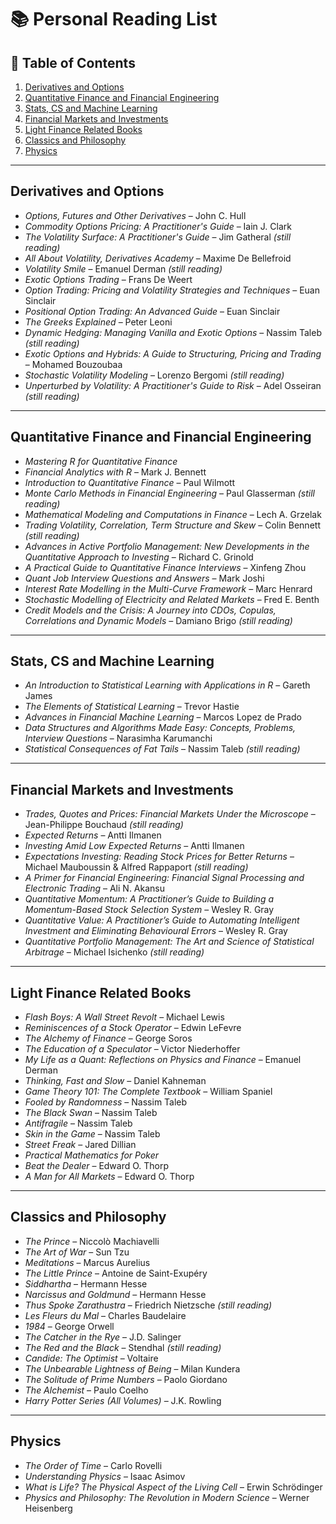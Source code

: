 
# 📚 Personal Reading List

## 📌 Table of Contents

1. [Derivatives and Options](#derivatives-and-options)
2. [Quantitative Finance and Financial Engineering](#quantitative-finance-and-financial-engineering)
3. [Stats, CS and Machine Learning](#stats-cs-and-machine-learning)
4. [Financial Markets and Investments](#financial-markets-and-investments)
5. [Light Finance Related Books](#light-finance-related-books)
6. [Classics and Philosophy](#classics-and-philosophy)
7. [Physics](#physics)

---

## Derivatives and Options

- *Options, Futures and Other Derivatives* – John C. Hull  
- *Commodity Options Pricing: A Practitioner's Guide* – Iain J. Clark  
- *The Volatility Surface: A Practitioner's Guide* – Jim Gatheral *(still reading)*  
- *All About Volatility, Derivatives Academy* – Maxime De Bellefroid  
- *Volatility Smile* – Emanuel Derman *(still reading)*  
- *Exotic Options Trading* – Frans De Weert  
- *Option Trading: Pricing and Volatility Strategies and Techniques* – Euan Sinclair  
- *Positional Option Trading: An Advanced Guide* – Euan Sinclair  
- *The Greeks Explained* – Peter Leoni  
- *Dynamic Hedging: Managing Vanilla and Exotic Options* – Nassim Taleb *(still reading)*  
- *Exotic Options and Hybrids: A Guide to Structuring, Pricing and Trading* – Mohamed Bouzoubaa  
- *Stochastic Volatility Modeling* – Lorenzo Bergomi *(still reading)*  
- *Unperturbed by Volatility: A Practitioner's Guide to Risk* – Adel Osseiran *(still reading)*  

---

## Quantitative Finance and Financial Engineering

- *Mastering R for Quantitative Finance*  
- *Financial Analytics with R* – Mark J. Bennett  
- *Introduction to Quantitative Finance* – Paul Wilmott  
- *Monte Carlo Methods in Financial Engineering* – Paul Glasserman *(still reading)*  
- *Mathematical Modeling and Computations in Finance* – Lech A. Grzelak  
- *Trading Volatility, Correlation, Term Structure and Skew* – Colin Bennett *(still reading)*  
- *Advances in Active Portfolio Management: New Developments in the Quantitative Approach to Investing* – Richard C. Grinold  
- *A Practical Guide to Quantitative Finance Interviews* – Xinfeng Zhou  
- *Quant Job Interview Questions and Answers* – Mark Joshi  
- *Interest Rate Modelling in the Multi-Curve Framework* – Marc Henrard  
- *Stochastic Modelling of Electricity and Related Markets* – Fred E. Benth  
- *Credit Models and the Crisis: A Journey into CDOs, Copulas, Correlations and Dynamic Models* – Damiano Brigo *(still reading)*  

---

## Stats, CS and Machine Learning

- *An Introduction to Statistical Learning with Applications in R* – Gareth James  
- *The Elements of Statistical Learning* – Trevor Hastie  
- *Advances in Financial Machine Learning* – Marcos Lopez de Prado  
- *Data Structures and Algorithms Made Easy: Concepts, Problems, Interview Questions* – Narasimha Karumanchi  
- *Statistical Consequences of Fat Tails* – Nassim Taleb *(still reading)*  

---

## Financial Markets and Investments

- *Trades, Quotes and Prices: Financial Markets Under the Microscope* – Jean-Philippe Bouchaud *(still reading)*  
- *Expected Returns* – Antti Ilmanen  
- *Investing Amid Low Expected Returns* – Antti Ilmanen  
- *Expectations Investing: Reading Stock Prices for Better Returns* – Michael Mauboussin & Alfred Rappaport *(still reading)*  
- *A Primer for Financial Engineering: Financial Signal Processing and Electronic Trading* – Ali N. Akansu  
- *Quantitative Momentum: A Practitioner’s Guide to Building a Momentum-Based Stock Selection System* – Wesley R. Gray  
- *Quantitative Value: A Practitioner’s Guide to Automating Intelligent Investment and Eliminating Behavioural Errors* – Wesley R. Gray  
- *Quantitative Portfolio Management: The Art and Science of Statistical Arbitrage* – Michael Isichenko *(still reading)*  

---

## Light Finance Related Books

- *Flash Boys: A Wall Street Revolt* – Michael Lewis  
- *Reminiscences of a Stock Operator* – Edwin LeFevre  
- *The Alchemy of Finance* – George Soros  
- *The Education of a Speculator* – Victor Niederhoffer  
- *My Life as a Quant: Reflections on Physics and Finance* – Emanuel Derman  
- *Thinking, Fast and Slow* – Daniel Kahneman  
- *Game Theory 101: The Complete Textbook* – William Spaniel  
- *Fooled by Randomness* – Nassim Taleb  
- *The Black Swan* – Nassim Taleb  
- *Antifragile* – Nassim Taleb  
- *Skin in the Game* – Nassim Taleb  
- *Street Freak* – Jared Dillian  
- *Practical Mathematics for Poker* 
- *Beat the Dealer* – Edward O. Thorp  
- *A Man for All Markets* – Edward O. Thorp  

---

## Classics and Philosophy

- *The Prince* – Niccolò Machiavelli  
- *The Art of War* – Sun Tzu  
- *Meditations* – Marcus Aurelius  
- *The Little Prince* – Antoine de Saint-Exupéry  
- *Siddhartha* – Hermann Hesse  
- *Narcissus and Goldmund* – Hermann Hesse  
- *Thus Spoke Zarathustra* – Friedrich Nietzsche *(still reading)*  
- *Les Fleurs du Mal* – Charles Baudelaire  
- *1984* – George Orwell  
- *The Catcher in the Rye* – J.D. Salinger
- *The Red and the Black* – Stendhal *(still reading)*  
- *Candide: The Optimist* – Voltaire
- *The Unbearable Lightness of Being* – Milan Kundera  
- *The Solitude of Prime Numbers* – Paolo Giordano  
- *The Alchemist* – Paulo Coelho  
- *Harry Potter Series (All Volumes)* – J.K. Rowling  

---

## Physics

- *The Order of Time* – Carlo Rovelli  
- *Understanding Physics* – Isaac Asimov
- *What is Life? The Physical Aspect of the Living Cell* – Erwin Schrödinger  
- *Physics and Philosophy: The Revolution in Modern Science* – Werner Heisenberg 
